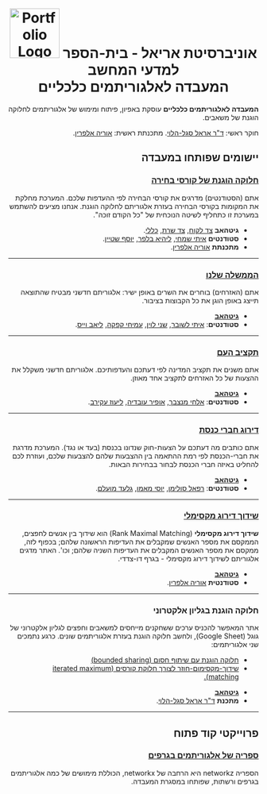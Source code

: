 <div style="text-align: center;">
  <h1>
    <img src="https://avatars.githubusercontent.com/u/135531730?s=200&v=4" alt="Portfolio Logo" width="100"/>
    אוניברסיטת אריאל - בית-הספר למדעי המחשב 
    <br/>המעבדה לאלגוריתמים כלכליים
    </h1>
</div>

<div dir="rtl" lang="he">

**המעבדה לאלגוריתמים כלכליים** עוסקת באפיון, פיתוח ומימוש של אלגוריתמים לחלוקה הוגנת של משאבים.

חוקר ראשי: [ד"ר אראל סגל-הלוי](http://erelsgl.github.io). מתכנתת ראשית: [אוריה אלפרין](https://github.com/oriyalp). 

  
## יישומים שפותחו במעבדה

### [חלוקה הוגנת של קורסי בחירה](https://faircourse.csariel.xyz)
אתם (הסטודנטים) מדרגים את קורסי הבחירה לפי ההעדפות שלכם. המערכת מחלקת את המקומות בקורסי הבחירה בעזרת אלגוריתם לחלוקה הוגנת. אנחנו מציעים להשתמש במערכת זו כתחליף לשיטה הנוכחית של "כל הקודם זוכה".

- **גיטהאב**
    [צד לקוח](https://github.com/ariel-research/cap-frontend),
    [צד שרת](https://github.com/ariel-research/cap-backend),
    [כללי](https://github.com/ariel-research/course-rater).
- **סטודנטים**
    [איתי שמחי](https://github.com/Itaysim7),
    [ליהיא בלפר](https://github.com/lihib94),
    [יוסף שטיין](https://github.com/Joseph-Schtein).
- **מתכנתת** [אוריה אלפרין](https://github.com/oriyalp).
---

### [הממשלה שלנו](https://ourgov.csariel.xyz)
אתם (האזרחים) בוחרים את השרים באופן ישיר: אלגוריתם חדשני מבטיח שהתוצאה תייצג באופן הוגן את כל הקבוצות בציבור.


- [**גיטהאב**](https://github.com/ItaiLash/ourGovernment-React)
- **סטודנטים**:
    [איתי לשובר](https://github.com/ItaiLash),
    [שני לוין](https://github.com/shaniLevin1),
    [עמיחי קפקה](https://github.com/amichaikafka),
    [ליאב וייס](https://github.com/liavweiss).
--- 

### [תקציב העם](https://budget.csariel.xyz)
אתם משנים את תקציב המדינה לפי דעתכם והעדפותיכם. אלגוריתם חדשני משקלל את ההצעות של כל האזרחים לתקציב אחד מאוזן.

- [**גיטהאב**](https://github.com/ElhaiMansbach/Final-Project)
- **סטודנטים**:
[אלחי מנצבך](https://github.com/ElhaiMansbach),
[אופיר עובדיה](https://github.com/OfirOvadia96),
[ליעוז עקירב](https://github.com/Lioo7).
---

### [דירוג חברי כנסת](https://knesset.csariel.xyz)
אתם כותבים מה דעתכם על הצעות-חוק שנדונו בכנסת (בעד או נגד).  המערכת מדרגת את חברי-הכנסת לפי רמת ההתאמה בין ההצבעות שלהם להצבעות שלכם, ועוזרת לכם להחליט באיזה חברי הכנסת לבחור בבחירות הבאות.

- [**גיטהאב**](https://github.com/Political-Transparency)
- **סטודנטים**:
[רפאל סולימן](),
[יוסי מאמו](),
[גלעד מועלם]().
---

### [שידוך דירוג מקסימלי](https://rmm.csariel.xyz)

**שידוך דירוג מקסימלי** (Rank Maximal Matching) הוא שידוך בין אנשים לחפצים, הממקסם את מספר האנשים שמקבלים את העדיפות הראשונה שלהם; בכפוף לזה, ממקסם את מספר האנשים המקבלים את העדיפות השניה שלהם; וכו'. האתר מדגים אלגוריתם לשידוך דירוג מקסימלי - בגרף דו-צדדי.

- [**גיטהאב**](https://github.com/oriyalp/rmm_flask_app)
- **סטודנטית** [אוריה אלפרין](https://github.com/oriyalp).
---

### חלוקה הוגנת בגליון אלקטרוני
אתר המאפשר להכניס ערכים ששחקנים מייחסים למשאבים וחפצים לגליון אלקטרוני של גוגל (Google Sheet), ולחשב חלוקה הוגנת בעזרת אלגוריתמים שונים. כרגע נתמכים שני אלגוריתמים: 

* [חלוקה הוגנת עם שיתוף חסום (bounded sharing)](https://fairweb.csariel.xyz/2/he?url=https%3A%2F%2Fdocs.google.com%2Fspreadsheets%2Fd%2F1tJPV-y-r1TAx5FqbrqecKPJMeKHTtIDeiYck8eLoGKY%2Fedit%23gid%3D0&algorithm_name=bounded_sharing&url=%D7%A9%D7%9C%D7%99%D7%97%D7%94)
* [שידוך-מקסימום-חוזר לצורך חלוקת קורסים (iterated maximum matching).](https://fairweb.csariel.xyz/2/he?url=https%3A%2F%2Fdocs.google.com%2Fspreadsheets%2Fd%2F1iwrgI0wPa6B4ps9WdCmKIK3K1ekd7ilFQu0Idmqg5SY%2Fedit%23gid%3D0&algorithm_name=course_allocation&url=%D7%A9%D7%9C%D7%99%D7%97%D7%94)

- [**גיטהאב**](https://github.com/erelsgl/fairweb)
- **מתכנת** [ד"ר אראל סגל-הלוי](https://erelsgl.github.io).
---

## פרוייקטי קוד פתוח

### [ספריה של אלגוריתמים בגרפים](https://github.com/ariel-research/networkz) 

הספריה networkz היא הרחבה של networkx, הכוללת מימושים של כמה אלגוריתמים בגרפים ורשתות, שפותחו במסגרת המעבדה.
